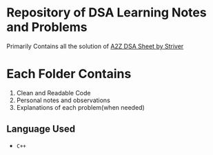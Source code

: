 # Repository of DSA Learning Notes and Problems

Primarily Contains all the solution of [A2Z DSA Sheet by Striver](https://takeuforward.org/strivers-a2z-dsa-course/strivers-a2z-dsa-course-sheet-2)

# Each Folder Contains
1. Clean and Readable Code
2. Personal notes and observations
3. Explanations of each problem(when needed)

## Language Used
- `C++`